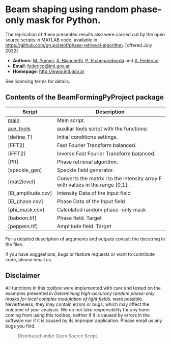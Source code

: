 
# Beam shaping using random phase-only mask for Python.

The replication of these presented results also were carried out by the open source scripts in MATLAB code, available in
https://github.com/grupolatof/phase-retrieval-algorithm. [offered July 2022]


* **Authors**: [M. Yommi](https://github.com/maxiyommi), [A. Bianchetti](https://github.com/abianchetti), [P. Etchepareborda](https://github.com/PablitoE) and [A. Federico](https://github.com/alefederico).
* **Email**: federico@inti.gov.ar
* **Homepage**: http://www.inti.gov.ar

See licensing terms for details.

## Contents of the BeamFormingPyProject package
| Script  | Description |
|---|---| 
|       [main](/source/main.py) | Main script. |
|       [aux_tools](/source/aux_tools.py) | auxiliar tools script with the functions: |
|       [define_T] | Initial conditions settings. |
|       [FFT2]  | Fast Fourier Transform balanced. |
|       [iFFT2] | Inverse Fast Fourier Transform balanced. |
|       [PR] | Phase retrieval algorithm.  |
|       [speckle_gen] |  Speckle field generator. |
|       [mat2level] | Converts the matrix I to the intensity array F with values in the range [0,1]. | 
|       [Ei_amplitude.csv] | Intensity Data of the Input field |
|       [Ei_phase.csv] | Phase Data of the Input field |
|       [phi_mask.csv] | Calculated random phase-only mask |
|       [baboon.tif] | Phase field. Target |
|       [peppers.tif] | Amplitude field. Target|


For a detailed description of arguments and outputs consult the docstring in the files.
 
If you have suggestions, bugs or feature requests or want to contribute code, please email us.

## Disclaimer
All functions in this toolbox were implemented with care and tested on the examples presented in *Determining high-accuracy random phase-only masks for local complex modulation of light fields.* were possible. 
Nevertheless, they may contain errors or bugs, which may affect the outcome of your analysis. 
We do not take responsibility for any harm coming from using this toolbox, neither if it is caused by errors in the software nor if it is caused by its improper application. Please email us any bugs you find.

> Distributed under Open Source Script.




